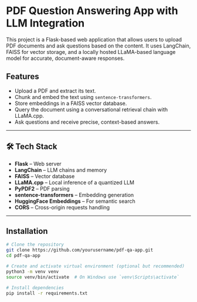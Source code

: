 # PDF Question Answering App with LLM Integration

This project is a Flask-based web application that allows users to upload PDF documents and ask questions based on the content. It uses LangChain, FAISS for vector storage, and a locally hosted LLaMA-based language model for accurate, document-aware responses.

## Features

-  Upload a PDF and extract its text.
-  Chunk and embed the text using `sentence-transformers`.
-  Store embeddings in a FAISS vector database.
-  Query the document using a conversational retrieval chain with LLaMA.cpp.
-  Ask questions and receive precise, context-based answers.

---

## 🛠 Tech Stack

- **Flask** – Web server
- **LangChain** – LLM chains and memory
- **FAISS** – Vector database
- **LLaMA.cpp** – Local inference of a quantized LLM
- **PyPDF2** – PDF parsing
- **sentence-transformers** – Embedding generation
- **HuggingFace Embeddings** – For semantic search
- **CORS** – Cross-origin requests handling

---

##  Installation

```bash
# Clone the repository
git clone https://github.com/yourusername/pdf-qa-app.git
cd pdf-qa-app

# Create and activate virtual environment (optional but recommended)
python3 -m venv venv
source venv/bin/activate  # On Windows use `venv\Scripts\activate`

# Install dependencies
pip install -r requirements.txt
